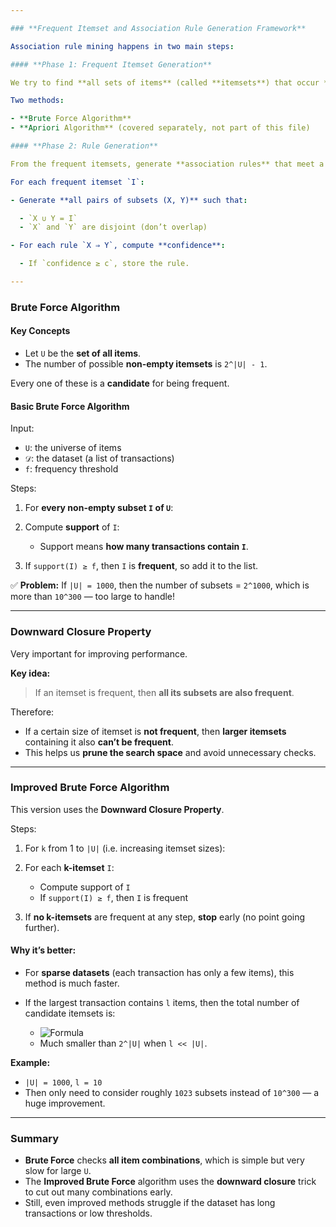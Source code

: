 ```yaml
---

### **Frequent Itemset and Association Rule Generation Framework**

Association rule mining happens in two main steps:

#### **Phase 1: Frequent Itemset Generation**

We try to find **all sets of items** (called **itemsets**) that occur **frequently** in a dataset, based on a **minimum frequency threshold (f)**.

Two methods:

- **Brute Force Algorithm**
- **Apriori Algorithm** (covered separately, not part of this file)

#### **Phase 2: Rule Generation**

From the frequent itemsets, generate **association rules** that meet a **minimum confidence threshold (c)**.

For each frequent itemset `I`:

- Generate **all pairs of subsets (X, Y)** such that:

  - `X ∪ Y = I`
  - `X` and `Y` are disjoint (don’t overlap)

- For each rule `X ⇒ Y`, compute **confidence**:

  - If `confidence ≥ c`, store the rule.

---
```


### **Brute Force Algorithm**

#### **Key Concepts**

- Let `U` be the **set of all items**.
- The number of possible **non-empty itemsets** is `2^|U| - 1`.

Every one of these is a **candidate** for being frequent.

#### **Basic Brute Force Algorithm**

Input:

- `U`: the universe of items
- `𝒟`: the dataset (a list of transactions)
- `f`: frequency threshold

Steps:

1. For **every non-empty subset `I` of `U`**:
2. Compute **support** of `I`:

   - Support means **how many transactions contain `I`**.

3. If `support(I) ≥ f`, then `I` is **frequent**, so add it to the list.

✅ **Problem:** If `|U| = 1000`, then the number of subsets = `2^1000`, which is more than `10^300` — too large to handle!

---

### **Downward Closure Property**

Very important for improving performance.

**Key idea:**

> If an itemset is frequent, then **all its subsets are also frequent**.

Therefore:

- If a certain size of itemset is **not frequent**, then **larger itemsets** containing it also **can’t be frequent**.
- This helps us **prune the search space** and avoid unnecessary checks.

---

### **Improved Brute Force Algorithm**

This version uses the **Downward Closure Property**.

Steps:

1. For `k` from 1 to `|U|` (i.e. increasing itemset sizes):
2. For each **k-itemset** `I`:

   - Compute support of `I`
   - If `support(I) ≥ f`, then `I` is frequent

3. If **no k-itemsets** are frequent at any step, **stop** early (no point going further).

#### **Why it’s better:**

- For **sparse datasets** (each transaction has only a few items), this method is much faster.
- If the largest transaction contains `l` items, then the total number of candidate itemsets is:

  - ![Formula](https://latex.codecogs.com/png.image?\dpi{110}\sum_{i=1}^l%20\binom{|U|}{i})
  - Much smaller than `2^|U|` when `l << |U|`.

**Example:**

- `|U| = 1000`, `l = 10`
- Then only need to consider roughly `1023` subsets instead of `10^300` — a huge improvement.

---

### **Summary**

- **Brute Force** checks **all item combinations**, which is simple but very slow for large `U`.
- The **Improved Brute Force** algorithm uses the **downward closure** trick to cut out many combinations early.
- Still, even improved methods struggle if the dataset has long transactions or low thresholds.
